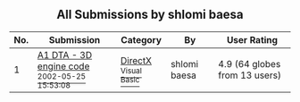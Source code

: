 ﻿<div align="center">

## All Submissions by shlomi baesa

</div>

No.  | Submission | Category | By   | User Rating
---- | ---------- | -------- | ---- | -----------
1 | [A1 DTA \- 3D engine code<br /><sup>2002-05-25 15:53:08</sup>](https://github.com/Planet-Source-Code/shlomi-baesa-a1-dta-3d-engine-code__1-35084) | [DirectX<br /><sup>Visual Basic</sup>](../ByCategory/directx__1-44.md) | shlomi baesa | 4.9 (64 globes from 13 users)
